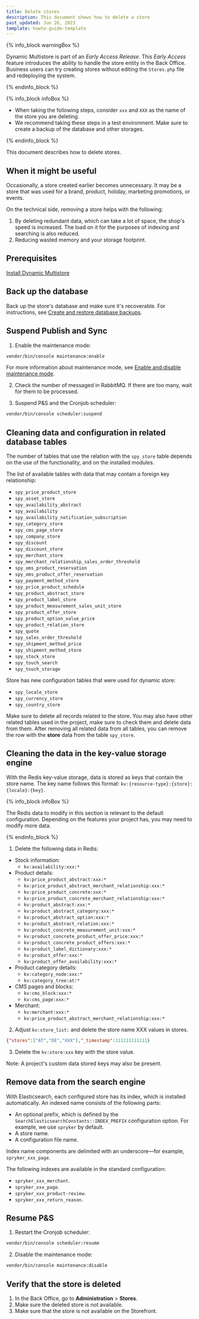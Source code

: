 ```yaml
---
title: Delete stores
description: This document shows how to delete a store
past_updated: Jun 26, 2023
template: howto-guide-template
---
```


{% info_block warningBox %}

Dynamic Multistore is part of an *Early Access Release*. This *Early Access* feature introduces the ability to handle the store entity in the Back Office. Business users can try creating stores without editing the `Stores.php` file and redeploying the system.

{% endinfo_block %}

{% info_block infoBox %}

* When taking the following steps, consider `xxx` and `XXX` as the name of the store you are deleting.
* We recommend taking these steps in a test environment. Make sure to create a backup of the database and other storages.

{% endinfo_block %}

This document describes how to delete stores.

## When it might be useful

Occasionally, a store created earlier becomes unnecessary. It may be a store that was used for a brand, product, holiday, marketing promotions, or events.

On the technical side, removing a store helps with the following:
1. By deleting redundant data, which can take a lot of space, the shop's speed is increased. The load on it for the purposes of indexing and searching is also reduced.
2. Reducing wasted memory and your storage footprint.

## Prerequisites

[Install Dynamic Multistore](/docs/pbc/all/dynamic-multistore/{{page.version}}/base-shop/install-and-upgrade/install-features/install-dynamic-multistore.html)


## Back up the database

Back up the store's database and make sure it's recoverable. For instructions, see [Create and restore database backups](/docs/cloud/dev/spryker-cloud-commerce-os/create-and-restore-database-backups.html).

## Suspend Publish and Sync

1. Enable the maintenance mode:
```bash
vendor/bin/console maintenance:enable
```

For more information about maintenance mode, see [Enable and disable maintenance mode](/docs/cloud/dev/spryker-cloud-commerce-os/manage-maintenance-mode/enable-and-disable-maintenance-mode.html).

2. Check the number of messaged in RabbitMQ. If there are too many, wait for them to be processed.

3. Suspend P&S and the Cronjob scheduler:

```bash
vendor/bin/console scheduler:suspend
```


## Cleaning data and configuration in related database tables

The number of tables that use the relation with the `spy_store` table depends on the use of the functionality, and on the installed modules.

The list of available tables with data that may contain a foreign key relationship:
- `spy_price_product_store`
- `spy_asset_store`
- `spy_availability_abstract`
- `spy_availability`
- `spy_availability_notification_subscription`
- `spy_category_store`
- `spy_cms_page_store`
- `spy_company_store`
- `spy_discount`
- `spy_discount_store`
- `spy_merchant_store`
- `spy_merchant_relationship_sales_order_threshold`
- `spy_oms_product_reservation`
- `spy_oms_product_offer_reservation`
- `spy_payment_method_store`
- `spy_price_product_schedule`
- `spy_product_abstract_store`
- `spy_product_label_store`
- `spy_product_measurement_sales_unit_store`
- `spy_product_offer_store`
- `spy_product_option_value_price`
- `spy_product_relation_store`
- `spy_quote`
- `spy_sales_order_threshold`
- `spy_shipment_method_price`
- `spy_shipment_method_store`
- `spy_stock_store`
- `spy_touch_search`
- `spy_touch_storage`

Store has new configuration tables that were used for dynamic store:
- `spy_locale_store`
- `spy_currency_store`
- `spy_country_store`

Make sure to delete all records related to the store. You may also have other related tables used in the project, make sure to check them and delete data from them.
After removing all related data from all tables, you can remove the row with the **store** data from the table `spy_store`.

## Cleaning the data in the key-value storage engine

With the Redis key-value storage, data is stored as keys that contain the store name. The key name follows this format: `kv:{resource-type}:{store}:{locale}:{key}`.

{% info_block infoBox %}

The Redis data to modify in this section is relevant to the default configuration. Depending on the features your project has, you may need to modify more data.

{% endinfo_block %}

1. Delete the following data in Redis:

  - Stock information:
     - `kv:availability:xxx:*`
  - Product details:
      - `kv:price_product_abstract:xxx:*`
      - `kv:price_product_abstract_merchant_relationship:xxx:*`
      - `kv:price_product_concrete:xxx:*`
      - `kv:price_product_concrete_merchant_relationship:xxx:*`
      - `kv:product_abstract:xxx:*`
      - `kv:product_abstract_category:xxx:*`
      - `kv:product_abstract_option:xxx:*`
      - `kv:product_abstract_relation:xxx:*`
      - `kv:product_concrete_measurement_unit:xxx:*`
      - `kv:product_concrete_product_offer_price:xxx:*`
      - `kv:product_concrete_product_offers:xxx:*`
      - `kv:product_label_dictionary:xxx:*`
      - `kv:product_offer:xxx:*`
      - `kv:product_offer_availability:xxx:*`
  - Product category details:
      - `kv:category_node:xxx:*`
      - `kv:category_tree:at:*`
  - CMS pages and blocks:
      - `kv:cms_block:xxx:*`
      - `kv:cms_page:xxx:*`
  - Merchant:
      - `kv:merchant:xxx:*`
      - `kv:price_product_abstract_merchant_relationship:xxx:*`


2. Adjust `kv:store_list:` and delete the store name XXX values in stores.
```json
{"stores":["AT","DE","XXX"],"_timestamp":111111111111}
```
3. Delete the `kv:store:xxx` key with the store value.


Note: A project's custom data stored keys may also be present.

## Remove data from the search engine

With Elasticsearch, each configured store has its index, which is installed automatically. An indexed name consists of the following parts:
- An optional prefix, which is defined by the `SearchElasticsearchConstants::INDEX_PREFIX` configuration option. For example, we use `spryker` by default.
- A store name.
- A configuration file name.

Index name components are delimited with an underscore—for example, `spryker_xxx_page`.

The following indexes are available in the standard configuration:

- `spryker_xxx_merchant`.
- `spryker_xxx_page`.
- `spryker_xxx_product-review`.
- `spryker_xxx_return_reason`.

## Resume P&S

1. Restart the Cronjob scheduler:
```bash
vendor/bin/console scheduler:resume
```

2. Disable the maintenance mode:
```bash
vendor/bin/console maintenance:disable
```


## Verify that the store is deleted

1. In the Back Office, go to **Administration** > **Stores**.
2. Make sure the deleted store is not available.
3. Make sure that the store is not available on the Storefront.

